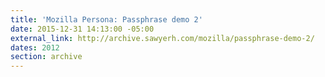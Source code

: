 ```yaml
---
title: 'Mozilla Persona: Passphrase demo 2'
date: 2015-12-31 14:13:00 -05:00
external_link: http://archive.sawyerh.com/mozilla/passphrase-demo-2/
dates: 2012
section: archive
---
```


